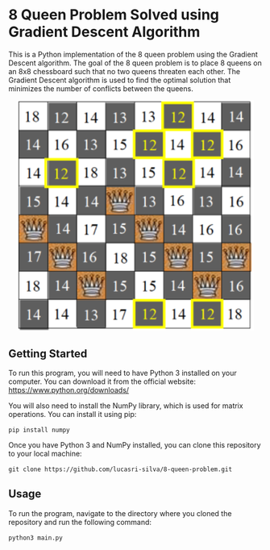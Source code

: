 <h1>8 Queen Problem Solved using Gradient Descent Algorithm</h1>

<p>This is a Python implementation of the 8 queen problem using the Gradient Descent algorithm. The goal of the 8 queen problem is to place 8 queens on an 8x8 chessboard such that no two queens threaten each other. The Gradient Descent algorithm is used to find the optimal solution that minimizes the number of conflicts between the queens.</p>

<p align="center">
  <img src="./images/board.png" width="470""</img>
</p>

<h2>Getting Started</h2>

<p>To run this program, you will need to have Python 3 installed on your computer. You can download it from the official website: <a href="https://www.python.org/downloads/">https://www.python.org/downloads/</a></p>

<p>You will also need to install the NumPy library, which is used for matrix operations. You can install it using pip:</p>

<pre><code>pip install numpy</code></pre>

<p>Once you have Python 3 and NumPy installed, you can clone this repository to your local machine:</p>

<pre><code>git clone https://github.com/lucasri-silva/8-queen-problem.git</code></pre>

<h2>Usage</h2>

<p>To run the program, navigate to the directory where you cloned the repository and run the following command:</p>

<pre><code>python3 main.py</code></pre>